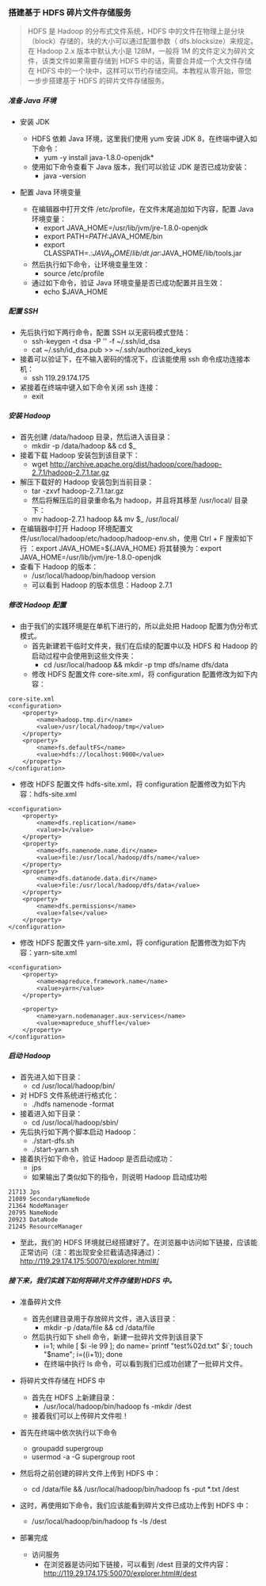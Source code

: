 
### 搭建基于 HDFS 碎片文件存储服务

> HDFS 是 Hadoop 的分布式文件系统，HDFS 中的文件在物理上是分块（block）存储的，块的大小可以通过配置参数（ dfs.blocksize）来规定。在 Hadoop 2.x 版本中默认大小是 128M，一般将 1M 的文件定义为碎片文件，该类文件如果需要存储到 HDFS 中的话，需要合并成一个大文件存储在 HDFS 中的一个块中，这样可以节约存储空间。本教程从零开始，带您一步步搭建基于 HDFS 的碎片文件存储服务。

##### 准备 Java 环境
* 安装 JDK
  - HDFS 依赖 Java 环境，这里我们使用 yum 安装 JDK 8，在终端中键入如下命令：
    - yum -y install java-1.8.0-openjdk*
  - 使用如下命令查看下 Java 版本，我们可以验证 JDK 是否已成功安装：
    - java -version

* 配置 Java 环境变量
  - 在编辑器中打开文件 /etc/profile，在文件末尾追加如下内容，配置 Java 环境变量：
    - export JAVA_HOME=/usr/lib/jvm/jre-1.8.0-openjdk
    - export PATH=$PATH:$JAVA_HOME/bin
    - export CLASSPATH=.:$JAVA_HOME/lib/dt.jar:$JAVA_HOME/lib/tools.jar
  - 然后执行如下命令，让环境变量生效：
    - source /etc/profile
  - 通过如下命令，验证 Java 环境变量是否已成功配置并且生效：
    - echo $JAVA_HOME


##### 配置 SSH
  * 先后执行如下两行命令，配置 SSH 以无密码模式登陆：
    - ssh-keygen -t dsa -P '' -f ~/.ssh/id_dsa
    - cat ~/.ssh/id_dsa.pub >> ~/.ssh/authorized_keys
  * 接着可以验证下，在不输入密码的情况下，应该能使用 ssh 命令成功连接本机：
    - ssh 119.29.174.175
  * 紧接着在终端中键入如下命令关闭 ssh 连接：
    - exit

##### 安装 Hadoop
* 首先创建 /data/hadoop 目录，然后进入该目录：
  - mkdir -p /data/hadoop && cd $_
* 接着下载 Hadoop 安装包到该目录下：
  - wget http://archive.apache.org/dist/hadoop/core/hadoop-2.7.1/hadoop-2.7.1.tar.gz
* 解压下载好的 Hadoop 安装包到当前目录：
  - tar -zxvf hadoop-2.7.1.tar.gz
  - 然后将解压后的目录重命名为 hadoop，并且将其移至 /usr/local/ 目录下：
  - mv hadoop-2.7.1 hadoop && mv $_ /usr/local/
* 在编辑器中打开 Hadoop 环境配置文件/usr/local/hadoop/etc/hadoop/hadoop-env.sh，使用 Ctrl + F 搜索如下行 
：export JAVA_HOME=${JAVA_HOME}
将其替换为：export JAVA_HOME=/usr/lib/jvm/jre-1.8.0-openjdk
* 查看下 Hadoop 的版本：
  - /usr/local/hadoop/bin/hadoop version
  - 可以看到 Hadoop 的版本信息：Hadoop 2.7.1

##### 修改 Hadoop 配置
* 由于我们的实践环境是在单机下进行的，所以此处把 Hadoop 配置为伪分布式模式。
  - 首先新建若干临时文件夹，我们在后续的配置中以及 HDFS 和 Hadoop 的启动过程中会使用到这些文件夹：
    - cd /usr/local/hadoop && mkdir -p tmp dfs/name dfs/data
  - 修改 HDFS 配置文件 core-site.xml，将 configuration 配置修改为如下内容：
  
```
core-site.xml
<configuration>  
    <property>  
        <name>hadoop.tmp.dir</name>  
        <value>/usr/local/hadoop/tmp</value>
    </property>  
    <property>  
        <name>fs.defaultFS</name>  
        <value>hdfs://localhost:9000</value>
    </property>  
</configuration>
```
  * 修改 HDFS 配置文件 hdfs-site.xml，将 configuration 配置修改为如下内容：hdfs-site.xml

```  
<configuration>    
    <property>    
        <name>dfs.replication</name>    
        <value>1</value>    
    </property>    
    <property>    
        <name>dfs.namenode.name.dir</name>    
        <value>file:/usr/local/hadoop/dfs/name</value>    
    </property>    
    <property>    
        <name>dfs.datanode.data.dir</name>    
        <value>file:/usr/local/hadoop/dfs/data</value>    
    </property>    
    <property>
        <name>dfs.permissions</name>    
        <value>false</value>    
    </property>    
</configuration>
```

* 修改 HDFS 配置文件 yarn-site.xml，将 configuration 配置修改为如下内容：yarn-site.xml

```
<configuration>  
    <property>  
        <name>mapreduce.framework.name</name>  
        <value>yarn</value>  
    </property>  

    <property>  
        <name>yarn.nodemanager.aux-services</name>  
        <value>mapreduce_shuffle</value>  
    </property>  
</configuration>
```



##### 启动 Hadoop
  * 首先进入如下目录：
    - cd /usr/local/hadoop/bin/
  * 对 HDFS 文件系统进行格式化：
    - ./hdfs namenode -format
  * 接着进入如下目录：
    - cd /usr/local/hadoop/sbin/
  * 先后执行如下两个脚本启动 Hadoop：
    - ./start-dfs.sh
    - ./start-yarn.sh
  * 接着执行如下命令，验证 Hadoop 是否启动成功：
    - jps
    - 如果输出了类似如下的指令，则说明 Hadoop 启动成功啦 

```
21713 Jps
21089 SecondaryNameNode
21364 NodeManager
20795 NameNode
20923 DataNode
21245 ResourceManager
```
  * 至此，我们的 HDFS 环境就已经搭建好了。在浏览器中访问如下链接，应该能正常访问（注：若出现安全拦截请选择通过）：http://119.29.174.175:50070/explorer.html#/



##### 接下来，我们实践下如何将碎片文件存储到 HDFS 中。
* 准备碎片文件
  - 首先创建目录用于存放碎片文件，进入该目录：
    - mkdir -p /data/file && cd /data/file
  - 然后执行如下 shell 命令，新建一批碎片文件到该目录下 
    - i=1; while [ $i -le 99 ]; do name=\`printf "test%02d.txt"  $i`; touch "$name"; i=$(($i+1)); done 
    - 在终端中执行 ls 命令，可以看到我们已成功创建了一批碎片文件。

* 将碎片文件存储在 HDFS 中
  - 首先在 HDFS 上新建目录：
    - /usr/local/hadoop/bin/hadoop fs -mkdir /dest
  - 接着我们可以上传碎片文件啦！
* 首先在终端中依次执行以下命令 
  - groupadd supergroup
  - usermod -a -G supergroup root
* 然后将之前创建的碎片文件上传到 HDFS 中：
  - cd /data/file && /usr/local/hadoop/bin/hadoop fs -put *.txt /dest
* 这时，再使用如下命令，我们应该能看到碎片文件已成功上传到 HDFS 中：
  - /usr/local/hadoop/bin/hadoop fs -ls /dest

* 部署完成
  - 访问服务
    - 在浏览器是访问如下链接，可以看到 /dest 目录的文件内容：
http://119.29.174.175:50070/explorer.html#/dest